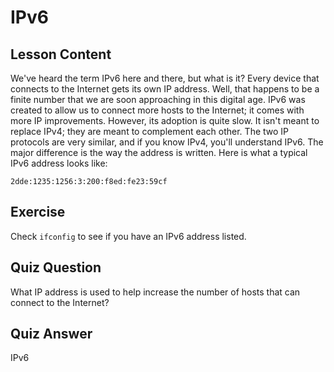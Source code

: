 # IPv6

## Lesson Content

We've heard the term IPv6 here and there, but what is it? Every device that connects to the Internet gets its own IP address. Well, that happens to be a finite number that we are soon approaching in this digital age. IPv6 was created to allow us to connect more hosts to the Internet; it comes with more IP improvements. However, its adoption is quite slow. It isn't meant to replace IPv4; they are meant to complement each other. The two IP protocols are very similar, and if you know IPv4, you'll understand IPv6. The major difference is the way the address is written. Here is what a typical IPv6 address looks like:

```plaintext
2dde:1235:1256:3:200:f8ed:fe23:59cf
```

## Exercise

Check `ifconfig` to see if you have an IPv6 address listed.

## Quiz Question

What IP address is used to help increase the number of hosts that can connect to the Internet?

## Quiz Answer

IPv6
